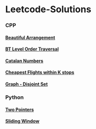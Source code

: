 # Leetcode-Solutions
### CPP
#### [Beautiful Arrangement](https://github.com/Ushnesha/Leetcode-Solutions/blob/master/CPP/Beautiful%20Arrangement.cpp)
#### [BT Level Order Traversal](https://github.com/Ushnesha/Leetcode-Solutions/blob/master/CPP/BT%20Level%20Order%20Traversal.cpp)
#### [Catalan Numbers](https://github.com/Ushnesha/Leetcode-Solutions/blob/master/CPP/Catalan%20Number%20-%20unique%20BST.cpp)
#### [Cheapest Flights within K stops](https://github.com/Ushnesha/Leetcode-Solutions/blob/master/CPP/Cheapest%20flights%20within%20K%20stops.cpp)
#### [Graph - Disjoint Set](https://github.com/Ushnesha/Leetcode-Solutions/blob/master/CPP/Graph.md)

### Python
#### [Two Pointers](https://github.com/Ushnesha/Leetcode-Solutions/blob/master/Python3/TwoPointers.md)
#### [Sliding Window](https://github.com/Ushnesha/Leetcode-Solutions/blob/master/Python3/SlidingWindow.md)
